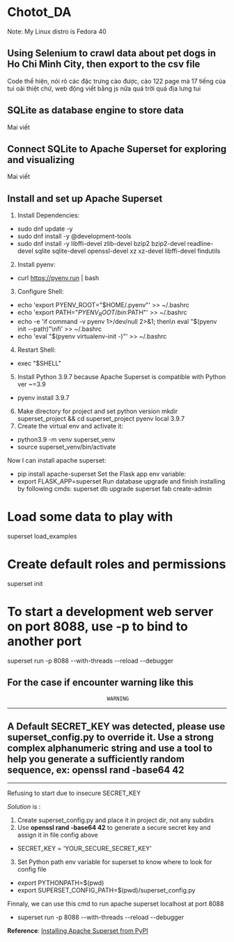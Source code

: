 # Chotot_DA
Note: My Linux distro is Fedora 40
## Using Selenium to crawl data about pet dogs in Ho Chi Minh City, then export to the csv file
Code thể hiện, nói rõ các đặc trưng cào được, cào 122 page mà 17 tiếng của tui oải thiệt chứ, web động viết bằng js nữa quá trời quá địa lưng tui
## SQLite as database engine to store data
Mai viết
## Connect SQLite to Apache Superset for exploring and visualizing
Mai viết
## Install and set up Apache Superset
1. Install Dependencies:
- sudo dnf update -y
- sudo dnf install -y @development-tools
- sudo dnf install -y libffi-devel zlib-devel bzip2 bzip2-devel readline-devel sqlite sqlite-devel openssl-devel xz xz-devel libffi-devel findutils
2. Install pyenv:
- curl https://pyenv.run | bash
3. Configure Shell:
- echo 'export PYENV_ROOT="$HOME/.pyenv"' >> ~/.bashrc
- echo 'export PATH="$PYENV_ROOT/bin:$PATH"' >> ~/.bashrc
- echo -e 'if command -v pyenv 1>/dev/null 2>&1; then\n  eval "$(pyenv init --path)"\nfi' >> ~/.bashrc
- echo 'eval "$(pyenv virtualenv-init -)"' >> ~/.bashrc
4. Restart Shell:
- exec "$SHELL"
5. Install Python 3.9.7 because Apache Superset is compatible with Python ver ~=3.9
- pyenv install 3.9.7
6. Make directory for project and set python version
mkdir superset_project && cd superset_project
pyenv local 3.9.7
7. Create the virtual env and activate it:
- python3.9 -m venv superset_venv
- source superset_venv/bin/activate

Now I can install apache superset:
- pip install apache-superset
Set the Flask app env variable:
- export FLASK_APP=superset
Run database upgrade and finish installing by following cmds:
superset db upgrade
superset fab create-admin

# Load some data to play with
superset load_examples

# Create default roles and permissions
superset init

# To start a development web server on port 8088, use -p to bind to another port
superset run -p 8088 --with-threads --reload --debugger

For the case if encounter warning like this 
--------------------------------------------------------------------------------
                                    WARNING
--------------------------------------------------------------------------------
A Default SECRET_KEY was detected, please use superset_config.py to override it.
Use a strong complex alphanumeric string and use a tool to help you generate 
a sufficiently random sequence, ex: openssl rand -base64 42
--------------------------------------------------------------------------------
--------------------------------------------------------------------------------
Refusing to start due to insecure SECRET_KEY

*Solution* is :
1. Create superset_config.py and place it in project dir, not any subdirs
2. Use **openssl rand -base64 42** to generate a secure secret key and assign it in file config above 
- SECRET_KEY = 'YOUR_SECURE_SECRET_KEY'
3. Set Python path env variable for superset to know where to look for config file
- export PYTHONPATH=$(pwd)
- export SUPERSET_CONFIG_PATH=$(pwd)/superset_config.py

Finnaly, we can use this cmd to run apache superset localhost at port 8088
- superset run -p 8088 --with-threads --reload --debugger

**Reference**: [Installing Apache Superset from PyPI](https://superset.apache.org/docs/installation/pypi)